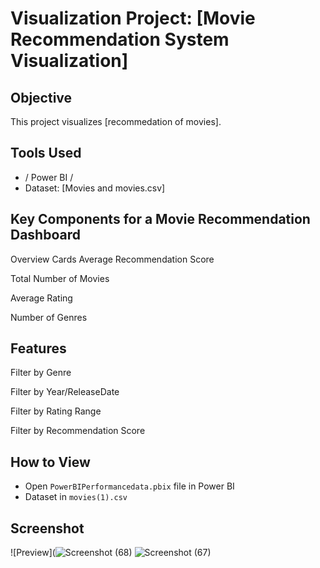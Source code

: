 # Visualization Project: [Movie Recommendation System Visualization]

## Objective
This project visualizes [recommedation of movies].

## Tools Used
- / Power BI /
- Dataset: [Movies and movies.csv]

## Key Components for a Movie Recommendation Dashboard
 Overview Cards
Average Recommendation Score

Total Number of Movies

Average Rating

Number of Genres

## Features

Filter by Genre

Filter by Year/ReleaseDate

Filter by Rating Range

Filter by Recommendation Score

## How to View
- Open `PowerBIPerformancedata.pbix` file in Power BI
- Dataset in `movies(1).csv`

## Screenshot
![Preview](![Screenshot (68)](https://github.com/user-attachments/assets/37df33ab-fca2-476d-a958-67a7d3c149a9)
![Screenshot (67)](https://github.com/user-attachments/assets/042b594f-e9d6-41a3-b339-9822b7c59b41)


